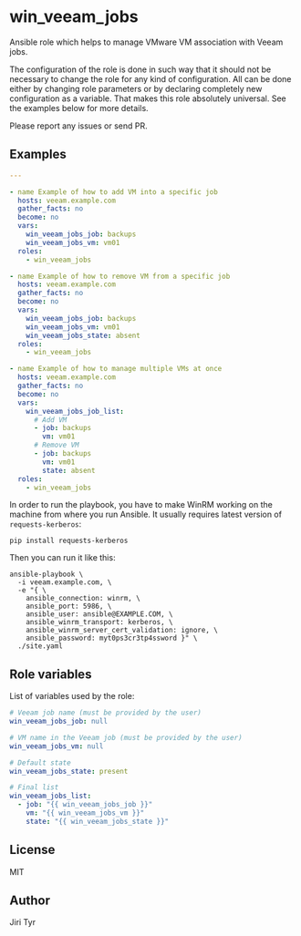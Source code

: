 win_veeam_jobs
==============

Ansible role which helps to manage VMware VM association with Veeam jobs.

The configuration of the role is done in such way that it should not be
necessary to change the role for any kind of configuration. All can be done
either by changing role parameters or by declaring completely new configuration
as a variable. That makes this role absolutely universal. See the examples below
for more details.

Please report any issues or send PR.


Examples
--------

```yaml
---

- name Example of how to add VM into a specific job
  hosts: veeam.example.com
  gather_facts: no
  become: no
  vars:
    win_veeam_jobs_job: backups
    win_veeam_jobs_vm: vm01
  roles:
    - win_veeam_jobs

- name Example of how to remove VM from a specific job
  hosts: veeam.example.com
  gather_facts: no
  become: no
  vars:
    win_veeam_jobs_job: backups
    win_veeam_jobs_vm: vm01
    win_veeam_jobs_state: absent
  roles:
    - win_veeam_jobs

- name Example of how to manage multiple VMs at once
  hosts: veeam.example.com
  gather_facts: no
  become: no
  vars:
    win_veeam_jobs_job_list:
      # Add VM
      - job: backups
        vm: vm01
      # Remove VM
      - job: backups
        vm: vm01
        state: absent
  roles:
    - win_veeam_jobs
```

In order to run the playbook, you have to make WinRM working on the machine from
where you run Ansible. It usually requires latest version of
`requests-kerberos`:

```shell
pip install requests-kerberos
```

Then you can run it like this:

```shell
ansible-playbook \
  -i veeam.example.com, \
  -e "{ \
    ansible_connection: winrm, \
    ansible_port: 5986, \
    ansible_user: ansible@EXAMPLE.COM, \
    ansible_winrm_transport: kerberos, \
    ansible_winrm_server_cert_validation: ignore, \
    ansible_password: myt0ps3cr3tp4ssword }" \
  ./site.yaml
```


Role variables
--------------

List of variables used by the role:

```yaml
# Veeam job name (must be provided by the user)
win_veeam_jobs_job: null

# VM name in the Veeam job (must be provided by the user)
win_veeam_jobs_vm: null

# Default state
win_veeam_jobs_state: present

# Final list
win_veeam_jobs_list:
  - job: "{{ win_veeam_jobs_job }}"
    vm: "{{ win_veeam_jobs_vm }}"
    state: "{{ win_veeam_jobs_state }}"
```


License
-------

MIT


Author
------

Jiri Tyr

